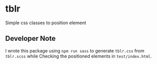tblr
====

Simple css classes to position element


Developer Note
--------------

I wrote this package using `npm run sass` to generate `tblr.css` from
`tblr.scss` while Checking the positioned elements in `test/index.html`.
